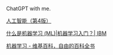 ChatGPT with me.

[人工智能（第4版）](https://book.douban.com/subject/36152133/)

[什么是机器学习 (ML)|机器学习入门？| IBM](https://www.ibm.com/cn-zh/topics/machine-learning)

[机器学习 - 维基百科，自由的百科全书](https://zh.wikipedia.org/zh-cn/%E6%9C%BA%E5%99%A8%E5%AD%A6%E4%B9%A0)



